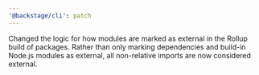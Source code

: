 ```yaml
---
'@backstage/cli': patch
---
```


Changed the logic for how modules are marked as external in the Rollup build of packages. Rather than only marking dependencies and build-in Node.js modules as external, all non-relative imports are now considered external.
